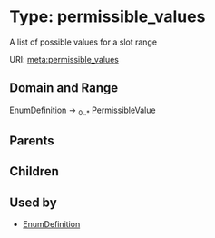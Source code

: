 
# Type: permissible_values


A list of possible values for a slot range

URI: [meta:permissible_values](https://w3id.org/biolink/biolinkml/meta/permissible_values)


## Domain and Range

[EnumDefinition](EnumDefinition.md) ->  <sub>0..*</sub> [PermissibleValue](PermissibleValue.md)

## Parents


## Children


## Used by

 * [EnumDefinition](EnumDefinition.md)
